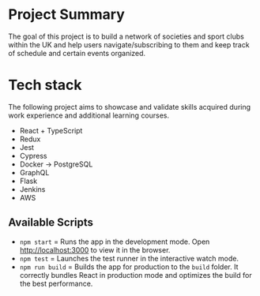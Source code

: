 # Project Summary

The goal of this project is to build a network of societies and sport clubs within the UK and help users navigate/subscribing to them and keep track of schedule and certain events organized.

# Tech stack

The following project aims to showcase and validate skills acquired during work experience and additional learning courses.

- React + TypeScript
- Redux
- Jest
- Cypress
- Docker -> PostgreSQL
- GraphQL
- Flask
- Jenkins
- AWS

## Available Scripts

- `npm start` = Runs the app in the development mode. Open [http://localhost:3000](http://localhost:3000) to view it in the browser.
- `npm test` = Launches the test runner in the interactive watch mode.
- `npm run build` = Builds the app for production to the `build` folder. It correctly bundles React in production mode and optimizes the build for the best performance.

